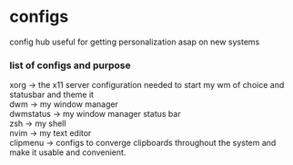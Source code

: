 # configs
config hub useful for getting personalization asap on new systems   

### list of configs and purpose
xorg -> the x11 server configuration needed to start my wm of choice and statusbar and theme it  
dwm -> my window manager  
dwmstatus -> my window manager status bar  
zsh -> my shell  
nvim -> my text editor  
clipmenu -> configs to converge clipboards throughout the system and make it usable and convenient.  
